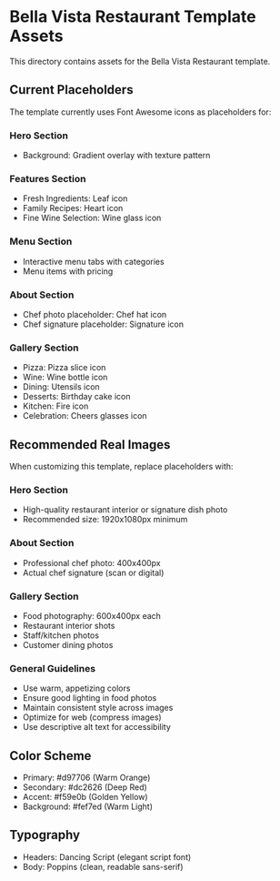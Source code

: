 # Bella Vista Restaurant Template Assets

This directory contains assets for the Bella Vista Restaurant template.

## Current Placeholders

The template currently uses Font Awesome icons as placeholders for:

### Hero Section
- Background: Gradient overlay with texture pattern

### Features Section
- Fresh Ingredients: Leaf icon
- Family Recipes: Heart icon  
- Fine Wine Selection: Wine glass icon

### Menu Section
- Interactive menu tabs with categories
- Menu items with pricing

### About Section
- Chef photo placeholder: Chef hat icon
- Chef signature placeholder: Signature icon

### Gallery Section
- Pizza: Pizza slice icon
- Wine: Wine bottle icon
- Dining: Utensils icon
- Desserts: Birthday cake icon
- Kitchen: Fire icon
- Celebration: Cheers glasses icon

## Recommended Real Images

When customizing this template, replace placeholders with:

### Hero Section
- High-quality restaurant interior or signature dish photo
- Recommended size: 1920x1080px minimum

### About Section
- Professional chef photo: 400x400px
- Actual chef signature (scan or digital)

### Gallery Section
- Food photography: 600x400px each
- Restaurant interior shots
- Staff/kitchen photos
- Customer dining photos

### General Guidelines
- Use warm, appetizing colors
- Ensure good lighting in food photos
- Maintain consistent style across images
- Optimize for web (compress images)
- Use descriptive alt text for accessibility

## Color Scheme
- Primary: #d97706 (Warm Orange)
- Secondary: #dc2626 (Deep Red)
- Accent: #f59e0b (Golden Yellow)
- Background: #fef7ed (Warm Light)

## Typography
- Headers: Dancing Script (elegant script font)
- Body: Poppins (clean, readable sans-serif)
